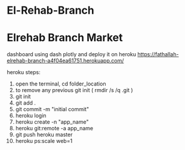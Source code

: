 # El-Rehab-Branch
# Elrehab Branch Market
dashboard using dash plotly and deploy it on heroku 
https://fathallah-elrehab-branch-a4f04ea61751.herokuapp.com/

heroku steps:

1) open the terminal, cd folder_location
2) to remove any previous git init  ( rmdir /s /q .git ) 
3) git init 
4) git add . 
5) git commit -m "initial commit"
6) heroku login
7) heroku create -n "app_name"
8) heroku git:remote -a app_name
9) git push heroku master
10) heroku ps:scale web=1
